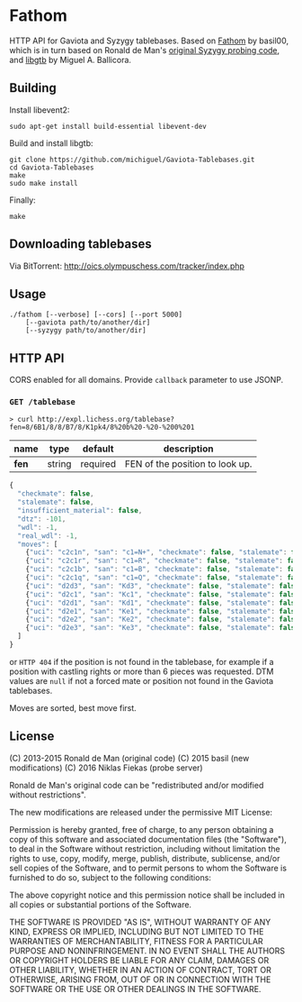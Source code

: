 Fathom
======

HTTP API for Gaviota and Syzygy tablebases. Based on
[Fathom](https://github.com/basil00/Fathom) by basil00, which is in turn based
on Ronald de Man's
[original Syzygy probing code](https://github.com/syzygy1/tb), and
[libgtb](https://github.com/michiguel/Gaviota-Tablebases)
by Miguel A. Ballicora.

Building
--------

Install libevent2:

    sudo apt-get install build-essential libevent-dev

Build and install libgtb:

    git clone https://github.com/michiguel/Gaviota-Tablebases.git
    cd Gaviota-Tablebases
    make
    sudo make install

Finally:

    make

Downloading tablebases
----------------------

Via BitTorrent: http://oics.olympuschess.com/tracker/index.php

Usage
-----

    ./fathom [--verbose] [--cors] [--port 5000]
        [--gaviota path/to/another/dir]
        [--syzygy path/to/another/dir]

HTTP API
--------

CORS enabled for all domains. Provide `callback` parameter to use JSONP.

### `GET /tablebase`

```
> curl http://expl.lichess.org/tablebase?fen=8/6B1/8/8/B7/8/K1pk4/8%20b%20-%20-%200%201
```

name | type | default | description
--- | --- | --- | ---
**fen** | string | required | FEN of the position to look up.

```javascript
{
  "checkmate": false,
  "stalemate": false,
  "insufficient_material": false,
  "dtz": -101,
  "wdl": -1,
  "real_wdl": -1,
  "moves": [
    {"uci": "c2c1n", "san": "c1=N+", "checkmate": false, "stalemate": false, "insufficient_material": false, "zeroing": true, "dtz": 109, "wdl": 1, "real_wdl": 1, "dtm": 133},
    {"uci": "c2c1r", "san": "c1=R", "checkmate": false, "stalemate": false, "insufficient_material": false, "zeroing": true, "dtz": 3, "wdl": 2, "real_wdl": 2, "dtm": 39},
    {"uci": "c2c1b", "san": "c1=B", "checkmate": false, "stalemate": false, "insufficient_material": false, "zeroing": true, "dtz": 2, "wdl": 2, "real_wdl": 2, "dtm": 39},
    {"uci": "c2c1q", "san": "c1=Q", "checkmate": false, "stalemate": false, "insufficient_material": false, "zeroing": true, "dtz": 2, "wdl": 2, "real_wdl": 2, "dtm": 39},
    {"uci": "d2d3", "san": "Kd3", "checkmate": false, "stalemate": false, "insufficient_material": false, "zeroing": false, "dtz": 3, "wdl": 2, "real_wdl": 2, "dtm": 35},
    {"uci": "d2c1", "san": "Kc1", "checkmate": false, "stalemate": false, "insufficient_material": false, "zeroing": false, "dtz": 5, "wdl": 2, "real_wdl": 2, "dtm": 31},
    {"uci": "d2d1", "san": "Kd1", "checkmate": false, "stalemate": false, "insufficient_material": false, "zeroing": false, "dtz": 3, "wdl": 2, "real_wdl": 2, "dtm": 31},
    {"uci": "d2e1", "san": "Ke1", "checkmate": false, "stalemate": false, "insufficient_material": false, "zeroing": false, "dtz": 1, "wdl": 2, "real_wdl": 2, "dtm": 31},
    {"uci": "d2e2", "san": "Ke2", "checkmate": false, "stalemate": false, "insufficient_material": false, "zeroing": false, "dtz": 1, "wdl": 2, "real_wdl": 2, "dtm": 31},
    {"uci": "d2e3", "san": "Ke3", "checkmate": false, "stalemate": false, "insufficient_material": false, "zeroing": false, "dtz": 1, "wdl": 2, "real_wdl": 2, "dtm": 31}
  ]
}
```

or `HTTP 404` if the position is not found in the tablebase, for example if a
position with castling rights or more than 6 pieces was requested. DTM values
are `null` if not a forced mate or position not found in the Gaviota
tablebases.

Moves are sorted, best move first.

License
-------

(C) 2013-2015 Ronald de Man (original code)
(C) 2015 basil (new modifications)
(C) 2016 Niklas Fiekas (probe server)

Ronald de Man's original code can be "redistributed and/or modified without
restrictions".

The new modifications are released under the permissive MIT License:

Permission is hereby granted, free of charge, to any person obtaining a copy of
this software and associated documentation files (the "Software"), to deal in
the Software without restriction, including without limitation the rights to
use, copy, modify, merge, publish, distribute, sublicense, and/or sell copies
of the Software, and to permit persons to whom the Software is furnished to do
so, subject to the following conditions:

The above copyright notice and this permission notice shall be included in all
copies or substantial portions of the Software.

THE SOFTWARE IS PROVIDED "AS IS", WITHOUT WARRANTY OF ANY KIND, EXPRESS OR
IMPLIED, INCLUDING BUT NOT LIMITED TO THE WARRANTIES OF MERCHANTABILITY,
FITNESS FOR A PARTICULAR PURPOSE AND NONINFRINGEMENT. IN NO EVENT SHALL THE
AUTHORS OR COPYRIGHT HOLDERS BE LIABLE FOR ANY CLAIM, DAMAGES OR OTHER
LIABILITY, WHETHER IN AN ACTION OF CONTRACT, TORT OR OTHERWISE, ARISING FROM,
OUT OF OR IN CONNECTION WITH THE SOFTWARE OR THE USE OR OTHER DEALINGS IN THE
SOFTWARE.
